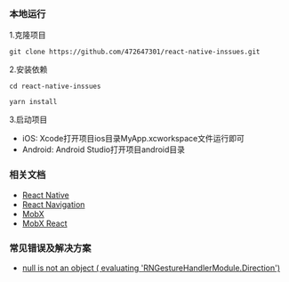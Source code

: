 
### 本地运行

1.克隆项目 
```
git clone https://github.com/472647301/react-native-inssues.git
```
2.安装依赖 
```
cd react-native-inssues

yarn install
```
3.启动项目
- iOS: Xcode打开项目ios目录MyApp.xcworkspace文件运行即可
- Android: Android Studio打开项目android目录

###  相关文档
- [React Native](https://reactnative.cn/)
- [React Navigation](https://reactnavigation.org/docs/zh-Hans/getting-started.html)
- [MobX](https://cn.mobx.js.org/)
- [MobX React](https://github.com/mobxjs/mobx-react)

###  常见错误及解决方案
- [null is not an object ( evaluating 'RNGestureHandlerModule.Direction')](https://github.com/472647301/react-native-demo/issues/1)